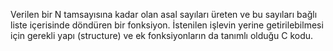 Verilen bir N tamsayısına kadar olan asal sayıları üreten ve bu sayıları bağlı liste içerisinde döndüren bir fonksiyon. İstenilen işlevin yerine getirilebilmesi için gerekli yapı (structure) ve ek fonksiyonların da tanımlı olduğu C kodu.
 
